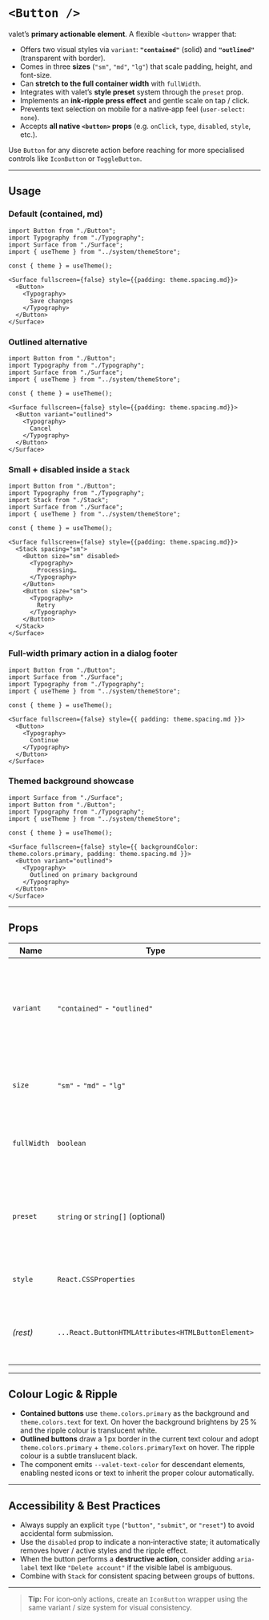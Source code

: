 # `<Button />`

valet’s **primary actionable element**. A flexible `<button>` wrapper that:

- Offers two visual styles via `variant`: **`"contained"`** (solid) and **`"outlined"`** (transparent with border).
- Comes in three **sizes** (`"sm"`, `"md"`, `"lg"`) that scale padding, height, and font-size.
- Can **stretch to the full container width** with `fullWidth`.
- Integrates with valet’s **style preset** system through the `preset` prop.
- Implements an **ink‑ripple press effect** and gentle scale on tap / click.
- Prevents text selection on mobile for a native‑app feel (`user‑select: none`).
- Accepts **all native `<button>` props** (e.g. `onClick`, `type`, `disabled`, `style`, etc.).

Use `Button` for any discrete action before reaching for more specialised controls like `IconButton` or `ToggleButton`.

---

## Usage

### Default (contained, md)

```tsx
import Button from "./Button";
import Typography from "./Typography";
import Surface from "./Surface";
import { useTheme } from "../system/themeStore";

const { theme } = useTheme();

<Surface fullscreen={false} style={{padding: theme.spacing.md}}>
  <Button>
    <Typography>
      Save changes
    </Typography>
  </Button>
</Surface>
```

### Outlined alternative

```tsx
import Button from "./Button";
import Typography from "./Typography";
import Surface from "./Surface";
import { useTheme } from "../system/themeStore";

const { theme } = useTheme();

<Surface fullscreen={false} style={{padding: theme.spacing.md}}>
  <Button variant="outlined">
    <Typography>
      Cancel
    </Typography>
  </Button>
</Surface>

```

### Small + disabled inside a `Stack`

```tsx
import Button from "./Button";
import Typography from "./Typography";
import Stack from "./Stack";
import Surface from "./Surface";
import { useTheme } from "../system/themeStore";

const { theme } = useTheme();

<Surface fullscreen={false} style={{padding: theme.spacing.md}}>
  <Stack spacing="sm">
    <Button size="sm" disabled>
      <Typography>
        Processing…
      </Typography>
    </Button>
    <Button size="sm">
      <Typography>
        Retry
      </Typography>
    </Button>
  </Stack>
</Surface>
```

### Full‑width primary action in a dialog footer

```tsx
import Button from "./Button";
import Surface from "./Surface";
import Typography from "./Typography";
import { useTheme } from "../system/themeStore";

const { theme } = useTheme();

<Surface fullscreen={false} style={{ padding: theme.spacing.md }}>
  <Button>
    <Typography>
      Continue
    </Typography>
  </Button>
</Surface>
```

### Themed background showcase

```tsx
import Surface from "./Surface";
import Button from "./Button";
import Typography from "./Typography";
import { useTheme } from "../system/themeStore";

const { theme } = useTheme();

<Surface fullscreen={false} style={{ backgroundColor: theme.colors.primary, padding: theme.spacing.md }}>
  <Button variant="outlined">
    <Typography>
      Outlined on primary background
    </Typography>
  </Button>
</Surface>
```

---

## Props

| Name        | Type                                     | Default   | Description                                                                                              |
|-------------|------------------------------------------|-----------|----------------------------------------------------------------------------------------------------------|
| `variant`   | `"contained"` - `"outlined"`           | `contained` | Visual style of the button. `"contained"` renders a solid fill; `"outlined"` renders a transparent background with a 1 px border. |
| `size`      | `"sm"` - `"md"` - `"lg"`            | `md`      | Overall control dimensions (padding, height, font‑size). |
| `fullWidth` | `boolean`                                | `false`   | When `true`, the button stretches to `width: 100%` and aligns itself inside flex layouts. |
| `preset`    | `string` or `string[]` (optional)        | —         | One or more preset names (defined via `definePreset()`), applied as CSS classes for custom theming. |
| `style`     | `React.CSSProperties`                    | —         | Inline styles forwarded to the underlying `<button>`. |
| *(rest)*    | `...React.ButtonHTMLAttributes<HTMLButtonElement>` | — | Any other native `<button>` props (e.g. `id`, `onPointerDown`, `form`) are forwarded. |

---

## Colour Logic & Ripple

- **Contained buttons** use `theme.colors.primary` as the background and `theme.colors.text` for text. On hover the background brightens by 25 % and the ripple colour is translucent white.
- **Outlined buttons** draw a 1 px border in the current text colour and adopt `theme.colors.primary` + `theme.colors.primaryText` on hover. The ripple colour is a subtle translucent black.
- The component emits `--valet-text-color` for descendant elements, enabling nested icons or text to inherit the proper colour automatically.

---

## Accessibility & Best Practices

- Always supply an explicit `type` (`"button"`, `"submit"`, or `"reset"`) to avoid accidental form submission.
- Use the `disabled` prop to indicate a non‑interactive state; it automatically removes hover / active styles and the ripple effect.
- When the button performs a **destructive action**, consider adding `aria-label` text like `"Delete account"` if the visible label is ambiguous.
- Combine with `Stack` for consistent spacing between groups of buttons.

---

> **Tip:** For icon‑only actions, create an `IconButton` wrapper using the same variant / size system for visual consistency.